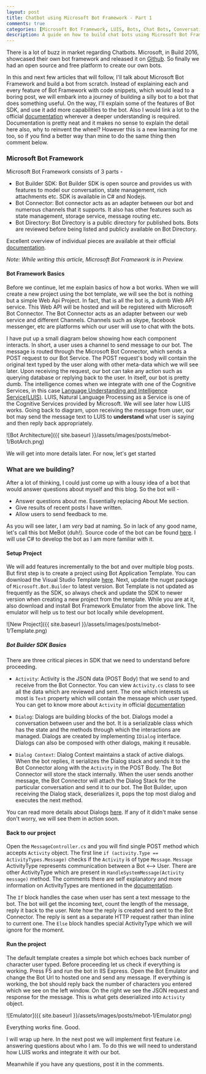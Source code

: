 ```yaml
---
layout: post
title: Chatbot using Microsoft Bot Framework - Part 1
comments: true
categories: [Microsoft Bot Framework, LUIS, Bots, Chat Bots, Conversational Apps]
description: A guide on how to build chat bots using Microsoft Bot Framework - Part 1
---
```



There is a lot of buzz in market regarding Chatbots. Microsoft, in Build 2016, showcased their own bot framework and released it on [Github](https://github.com/Microsoft/BotBuilder). So finally we had an open source and free platform to create our own bots.

In this and next few articles that will follow, I'll talk about Microsoft Bot Framework and build a bot from scratch. Instead of explaining each and every feature of Bot Framework with code snippets, which would lead to a boring post, we will embark into a journey of building a silly bot to a bot that does something useful. On the way, I'll explain some of the features of Bot SDK, and use it add more capabilities to the bot. Also I would link a lot to the official [documentation](https://docs.botframework.com) wherever a deeper understanding is required. Documentation is pretty neat and it makes no sense to explain the detail here also, why to reinvent the wheel? However this is a new learning for me too, so if you find a better way than mine to do the same thing then comment below.

### Microsoft Bot Framework

Microsoft Bot Framework consists of 3 parts -

* Bot Builder SDK: Bot Builder SDK is open source and provides us with features to model our conversation, state management, rich attachments etc. SDK is available in C# and Nodejs.
* Bot Connector: Bot connector acts as an adapter between our bot and numerous channels that it supports. It also has other features such as state management, storage service, message routing etc.
* Bot Directory: Bot Directory is a public directory for published bots. Bots are reviewed before being listed and publicly available on Bot Directory.

Excellent overview of individual pieces are available at their official [documentation](https://docs.botframework.com).

*Note: While writing this article, Microsoft Bot Framework is in Preview.*


#### Bot Framework Basics

Before we continue, let me explain basics of how a bot works. When we will create a new project using the bot template, we will see the bot is nothing but a simple Web Api Project. In fact, that is all the bot is, a dumb Web API service. This Web API will be hosted and will be registered with Microsoft Bot Connector. The Bot Connector acts as an adapter between our web service and different Channels. Channels such as skype, facebook messenger, etc are platforms which our user will use to chat with the bots.

I have put up a small diagram below showing how each component interacts. In short, a user uses a channel to send message to our bot. The message is routed through the Microsoft Bot Connector, which sends a POST request to our Bot Service. The POST request's body will contain the original text typed by the user along with other meta-data which we will see later. Upon receiving the request, our bot can take any action such as querying database or replying back to the user. In itself, our bot is pretty dumb. The intelligence comes when we integrate with one of the Cognitive Services, in this case [Language Understanding and Intelligence Service(LUIS)](https://www.luis.ai). LUIS, Natural Language Processing as a Service is one of the Cognitive Services provided by Microsoft. We will see later how LUIS works. Going back to diagram, upon receiving the message from user, our bot may send the message text to LUIS to **understand** what user is saying and then reply back appropriately.

![Bot Architecture]({{ site.baseurl }}/assets/images/posts/mebot-1/BotArch.png)


We will get into more details later. For now, let's get started

### What are we building?
After a lot of thinking, I could just come up with a lousy idea of a bot that would answer questions about myself and this blog. So the bot will -

* Answer questions about me. Essentially replacing About Me section.
* Give results of recent posts I have written.
* Allow users to send feedback to me.

As you will see later, I am *very* bad at naming. So in lack of any good name, let's call this bot MeBot (duh!). Source code of the bot can be found [here](https://github.com/ankitbko/MeBot). I will use C# to develop the bot as I am more familiar with it.


#### Setup Project

We will add features incrementally to the bot and over multiple blog posts. But first step is to create a project using Bot Application Template. You can download the Visual Studio Template [here](https://docs.botframework.com/en-us/downloads). Next, update the nuget package of `Microsoft.Bot.Builder` to latest version. Bot Template is not updated as frequently as the SDK, so always check and update the SDK to newer version when creating a new project from the template. While you are at it, also download and install Bot Framework Emulator from the above link. The emulator will help us to test our bot locally while development.

![New Project]({{ site.baseurl }}/assets/images/posts/mebot-1/Template.png)


##### Bot Builder SDK Basics

There are three critical pieces in SDK that we need to understand before proceeding.

* `Activity`: Activity is the JSON data (POST Body) that we send to and receive from the Bot Connector. You can view `Activity.cs` class to see all the data which are reviewed and sent. The one which interests us most is `Text` property which will contain the message which user typed. You can get to know more about `Activity` in official [documentation](https://docs.botframework.com/en-us/csharp/builder/sdkreference/connector.html)

* `Dialog`: Dialogs are building blocks of the bot. Dialogs model a conversation between user and the bot. It is a serializable class which has the state and the methods through which the interactions are managed. Dialogs are created by implementing `IDialog` interface. Dialogs can also be composed with other dialogs, making it reusable.

* `Dialog Context`: Dialog Context maintains a stack of active dialogs. When the bot replies, it serializes the Dialog stack and sends it to the Bot Connector along with the `Activity` in the POST Body. The Bot Connector will store the stack internally. When the user sends another message, the Bot Connector will attach the Dialog Stack for the particular conversation and send it to our bot. The Bot Builder, upon receiving the Dialog stack, deserializes it, pops the top most dialog and executes the next method.


You can read more details about Dialogs [here](https://docs.botframework.com/en-us/csharp/builder/sdkreference/dialogs.html). If any of it didn't make sense don't worry, we will see them in action soon.


#### Back to our project

Open the `MessageController.cs` and you will find single POST method which accepts `Activity` object. The first line `if (activity.Type == ActivityTypes.Message)` checks if the `Activity` is of type `Message`. `Message` ActivityType represents communication between a Bot <--> User. There are other ActivityType which are present in `HandleSystemMessage(Activity message)` method. The comments there are self explanatory and more information on ActivityTypes are mentioned in the [documentation](https://docs.botframework.com/en-us/csharp/builder/sdkreference/activities.html).

The `If` block handles the case when user has sent a text message to the bot. The bot will get the incoming text, count the length of the message, reply it back to the user. Note how the reply is created and sent to the Bot Connector. The reply is sent as a separate HTTP request rather than inline to current one. The `Else` block handles special ActivityType which we will ignore for the moment.

#### Run the project

The default template creates a simple bot which echoes back number of character user typed. Before proceeding let us check if everything is working. Press F5 and run the bot in IIS Express. Open the Bot Emulator and change the Bot Url to hosted one and send any message. If everything is working, the bot should reply back the number of characters you entered which we see on the left window. On the right we see the JSON request and response for the message. This is what gets deserialized into `Activity` object.

![Emulator]({{ site.baseurl }}/assets/images/posts/mebot-1/Emulator.png)


Everything works fine. Good.

I will wrap up here. In the next post we will implement first feature i.e. answering questions about who I am. To do this we will need to understand how LUIS works and integrate it with our bot.

Meanwhile if you have any questions, post it in the comments.